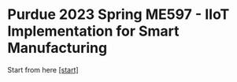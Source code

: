# Purdue 2023 Spring ME597 - IIoT Implementation for Smart Manufacturing
Start from here [[start]](https://colab.research.google.com/github/Eunseob/purdue_me597/blob/main/index.ipynb)

